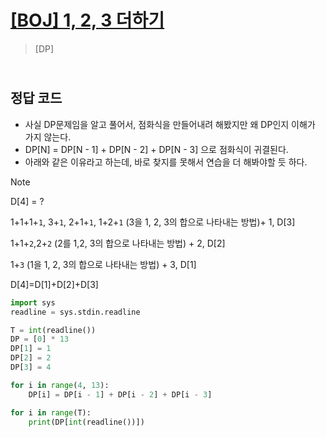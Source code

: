 # [[BOJ] 1, 2, 3 더하기](https://www.acmicpc.net/problem/9095)

> [DP]

## <br>정답 코드

- 사실 DP문제임을 알고 풀어서, 점화식을 만들어내려 해봤지만 왜 DP인지 이해가 가지 않는다.
- DP[N] = DP[N - 1] + DP[N - 2] + DP[N - 3] 으로 점화식이 귀결된다.
- 아래와 같은 이유라고 하는데, 바로 찾지를 못해서 연습을 더 해봐야할 듯 하다.

> [!NOTE]
>
> D[4] = ?
>
> 1+1+1+`1`, 3+`1`, 2+1+`1`, 1+2+`1` (3을 1, 2, 3의 합으로 나타내는 방법)+ 1, D[3]
>
> 1+1+`2`,2+`2` (2를 1,2, 3의 합으로 나타내는 방법) + 2, D[2]
>
> 1+`3` (1을 1, 2, 3의 합으로 나타내는 방법) + 3, D[1]
>
> D[4]=D[1]+D[2]+D[3]

```python
import sys
readline = sys.stdin.readline

T = int(readline())
DP = [0] * 13
DP[1] = 1
DP[2] = 2
DP[3] = 4

for i in range(4, 13):
    DP[i] = DP[i - 1] + DP[i - 2] + DP[i - 3]

for i in range(T):
    print(DP[int(readline())])
```

